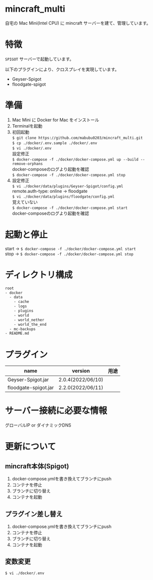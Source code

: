 # mincraft_multi
自宅の Mac Mini(Intel CPU) に mincraft サーバーを建て、管理しています。

# 特徴
`SPIGOT` サーバーで起動しています。

以下のプラグインにより、クロスプレイを実現しています。
- Geyser-Spigot
- floodgate-spigot

# 準備
1. Mac Mini に Docker for Mac をインストール
1. Terminalを起動
1. 初回起動  
  `$ git clone https://github.com/mabubu0203/mincraft_multi.git`  
  `$ cp ./docker/.env.sample ./docker/.env`  
  `$ vi ./docker/.env`  
    設定修正  
  `$ docker-compose -f ./docker/docker-compose.yml up --build --remove-orphans`  
  docker-composeのログより起動を確認  
  `$ docker-compose -f ./docker/docker-compose.yml stop`  
1. 設定修正  
  `$ vi ./docker/data/plugins/Geyser-Spigot/config.yml`    
    remote.auth-type: online -> floodgate  
  `$ vi ./docker/data/plugins/floodgate/config.yml`  
    覚えていない  
  `$ docker-compose -f ./docker/docker-compose.yml start`  
  docker-composeのログより起動を確認  

# 起動と停止
start -> `$ docker-compose -f ./docker/docker-compose.yml start`  
stop -> `$ docker-compose -f ./docker/docker-compose.yml stop`  

# ディレクトリ構成

```bash
root
- docker
  - data
    - cache
    - logs
    - plugins
    - world
    - world_nether
    - world_the_end
  - mc-backups
- README.md
```

# プラグイン

| name | version | 用途 |
| - | - | - |
| Geyser-Spigot.jar | 2.0.4(2022/06/10) |  |
| floodgate-spigot.jar | 2.2.0(2022/06/11) |  |

# サーバー接続に必要な情報

グローバルIP or ダイナミックDNS

# 更新について

## mincraft本体(Spigot)

1. docker-compose.ymlを書き換えてブランチにpush
1. コンテナを停止
1. ブランチに切り替え
1. コンテナを起動

## プラグイン差し替え

1. docker-compose.ymlを書き換えてブランチにpush
1. コンテナを停止
1. ブランチに切り替え
1. コンテナを起動

## 変数変更

`$ vi ./docker/.env`